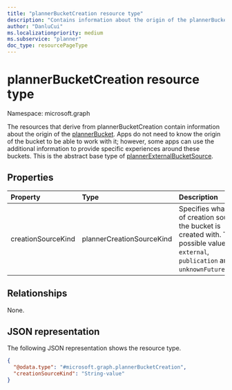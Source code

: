 ```yaml
---
title: "plannerBucketCreation resource type"
description: "Contains information about the origin of the plannerBucket."
author: "DanluCui"
ms.localizationpriority: medium
ms.subservice: "planner"
doc_type: resourcePageType
---
```


# plannerBucketCreation resource type

Namespace: microsoft.graph

The resources that derive from plannerBucketCreation contain information about the origin of the [plannerBucket](plannerbucket.md). Apps do not need to know the origin of the bucket to be able to work with it; however, some apps can use the additional information to provide specific experiences around these buckets. This is the abstract base type of [plannerExternalBucketSource](plannerExternalBucketSource.md).

## Properties
|Property|Type|Description|
|:---|:---|:---|
|creationSourceKind|plannerCreationSourceKind|Specifies what kind of creation source the bucket is created with. The possible values are: `external`, `publication` and `unknownFutureValue`.|

## Relationships
None.

## JSON representation
The following JSON representation shows the resource type.
<!-- {
  "blockType": "resource",
  "@odata.type": "microsoft.graph.plannerBucketCreation"
}
-->
``` json
{
  "@odata.type": "#microsoft.graph.plannerBucketCreation",
  "creationSourceKind": "String-value"
}
```

